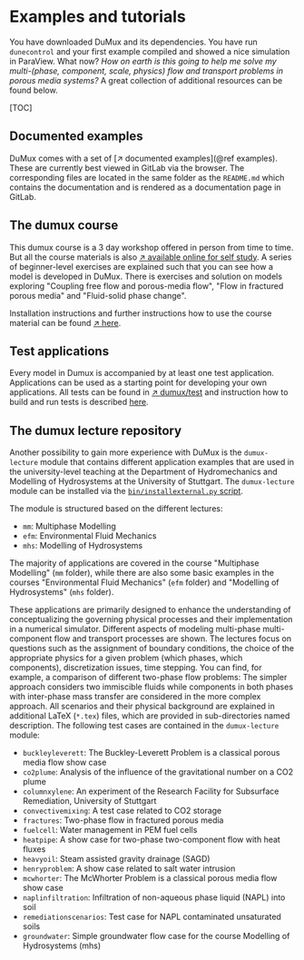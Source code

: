 # Examples and tutorials

You have downloaded DuMux and its dependencies.
You have run `dunecontrol` and your first example compiled and showed a nice simulation in ParaView.
What now? *How on earth is this going to help me solve my multi-(phase, component, scale, physics) flow and transport problems in porous media systems?*
A great collection of additional resources can be found below.

[TOC]

## Documented examples

DuMux comes with a set of [↗️ documented examples](@ref examples).
These are currently best viewed in GitLab via the browser. The corresponding files are located in the same folder as the `README.md`
which contains the documentation and is rendered as a documentation page in GitLab.

## The dumux course

This dumux course is a 3 day workshop offered in person from time to time.
But all the course materials is also [↗️ available online for self study](https://git.iws.uni-stuttgart.de/dumux-repositories/dumux-course).
A series of beginner-level exercises are explained such that you can see how a model is developed in DuMux.
There is exercises and solution on models exploring "Coupling free flow and porous-media flow",
"Flow in fractured porous media" and "Fluid-solid phase change".

Installation instructions and further instructions how to use the course material
can be found [↗️ here](https://git.iws.uni-stuttgart.de/dumux-repositories/dumux-course).

## Test applications

Every model in Dumux is accompanied by at least one test application.
Applications can be used as a starting point for developing your own applications.
All tests can be found in [↗️ dumux/test](https://git.iws.uni-stuttgart.de/dumux-repositories/dumux/-/tree/master/test)
and instruction how to build and run tests is described [here](#running-individual-tests).

## The dumux lecture repository

Another possibility to gain more experience with DuMux is the `dumux-lecture` module that contains different application
examples that are used in the university-level teaching at the Department of Hydromechanics and Modelling of Hydrosystems
at the University of Stuttgart. The `dumux-lecture` module can be
installed via the [`bin/installexternal.py` script](#install-external-dependencies-via-script).

The module is structured based on the different lectures:

* `mm`: Multiphase Modelling
* `efm`: Environmental Fluid Mechanics
* `mhs`: Modelling of Hydrosystems

The majority of applications are covered in the course "Multiphase Modelling" (`mm` folder),
while there are also some basic examples in the courses "Environmental Fluid Mechanics" (`efm` folder)
and "Modelling of Hydrosystems" (`mhs` folder).

These applications are primarily designed to enhance the understanding of conceptualizing the governing physical processes and their implementation in a numerical simulator. Different aspects of modeling multi-phase multi-component flow and transport processes are shown. The lectures focus on questions such as the assignment of boundary conditions, the choice of the appropriate physics for a given problem (which phases, which components), discretization issues, time stepping. You can find, for example, a comparison of different two-phase flow problems: The simpler approach considers two immiscible fluids while components in both phases with inter-phase mass transfer are considered in the more complex approach. All scenarios and their physical background are explained in additional LaTeX (`*.tex`) files, which are provided in sub-directories named description. The following test cases are contained in the `dumux-lecture` module:

* `buckleyleverett`: The Buckley-Leverett Problem is a classical porous media flow show case
* `co2plume`: Analysis of the influence of the gravitational number on a CO2 plume
* `columnxylene`: An experiment of the Research Facility for Subsurface Remediation, University of Stuttgart
* `convectivemixing`: A test case related to CO2 storage
* `fractures`: Two-phase flow in fractured porous media
* `fuelcell`: Water management in PEM fuel cells
* `heatpipe`: A show case for two-phase two-component flow with heat fluxes
* `heavyoil`: Steam assisted gravity drainage (SAGD)
* `henryproblem`: A show case related to salt water intrusion
* `mcwhorter`: The McWhorter Problem is a classical porous media flow show case
* `naplinfiltration`: Infiltration of non-aqueous phase liquid (NAPL) into soil
* `remediationscenarios`: Test case for NAPL contaminated unsaturated soils
* `groundwater`: Simple groundwater flow case for the course Modelling of Hydrosystems (mhs)
